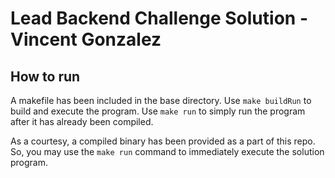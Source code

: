 # Lead Backend Challenge Solution - Vincent Gonzalez

## How to run
A makefile has been included in the base directory. Use `make buildRun` to build and execute the program. Use `make run` to simply run the program after it has already been compiled.

As a courtesy, a compiled binary has been provided as a part of this repo. So, you may use the `make run` command to immediately execute the solution program.
